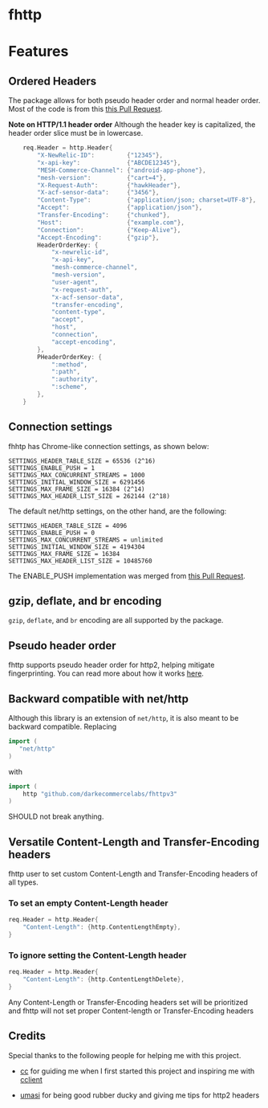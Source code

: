 # fhttp

# Features

## Ordered Headers

The package allows for both pseudo header order and normal header order. Most of the code is from this [this Pull Request](https://go-review.googlesource.com/c/go/+/105755/).

**Note on HTTP/1.1 header order**
Although the header key is capitalized, the header order slice must be in lowercase.
```go
	req.Header = http.Header{
		"X-NewRelic-ID":         {"12345"},
		"x-api-key":             {"ABCDE12345"},
		"MESH-Commerce-Channel": {"android-app-phone"},
		"mesh-version":          {"cart=4"},
		"X-Request-Auth":        {"hawkHeader"},
		"X-acf-sensor-data":     {"3456"},
		"Content-Type":          {"application/json; charset=UTF-8"},
		"Accept":                {"application/json"},
		"Transfer-Encoding":     {"chunked"},
		"Host":                  {"example.com"},
		"Connection":            {"Keep-Alive"},
		"Accept-Encoding":       {"gzip"},
		HeaderOrderKey: {
			"x-newrelic-id",
			"x-api-key",
			"mesh-commerce-channel",
			"mesh-version",
			"user-agent",
			"x-request-auth",
			"x-acf-sensor-data",
			"transfer-encoding",
			"content-type",
			"accept",
			"host",
			"connection",
			"accept-encoding",
		},
		PHeaderOrderKey: {
			":method",
			":path",
			":authority",
			":scheme",
		},
	}
```

## Connection settings

fhhtp has Chrome-like connection settings, as shown below:

```text
SETTINGS_HEADER_TABLE_SIZE = 65536 (2^16)
SETTINGS_ENABLE_PUSH = 1
SETTINGS_MAX_CONCURRENT_STREAMS = 1000
SETTINGS_INITIAL_WINDOW_SIZE = 6291456
SETTINGS_MAX_FRAME_SIZE = 16384 (2^14)
SETTINGS_MAX_HEADER_LIST_SIZE = 262144 (2^18)
```

The default net/http settings, on the other hand, are the following:

```text
SETTINGS_HEADER_TABLE_SIZE = 4096
SETTINGS_ENABLE_PUSH = 0
SETTINGS_MAX_CONCURRENT_STREAMS = unlimited
SETTINGS_INITIAL_WINDOW_SIZE = 4194304
SETTINGS_MAX_FRAME_SIZE = 16384
SETTINGS_MAX_HEADER_LIST_SIZE = 10485760
```

The ENABLE_PUSH implementation was merged from [this Pull Request](https://go-review.googlesource.com/c/net/+/181497/).

## gzip, deflate, and br encoding

`gzip`, `deflate`, and `br` encoding are all supported by the package.

## Pseudo header order

fhttp supports pseudo header order for http2, helping mitigate fingerprinting. You can read more about how it works [here](https://www.akamai.com/uk/en/multimedia/documents/white-paper/passive-fingerprinting-of-http2-clients-white-paper.pdf).

## Backward compatible with net/http

Although this library is an extension of `net/http`, it is also meant to be backward compatible. Replacing

```go
import (
   "net/http"
)
```

with

```go
import (
    http "github.com/darkecommercelabs/fhttpv3"
)
```

SHOULD not break anything.

## Versatile Content-Length and Transfer-Encoding headers

fhttp user to set custom Content-Length and Transfer-Encoding headers of all types.

### To set an empty Content-Length header
```go
req.Header = http.Header{
	"Content-Length": {http.ContentLengthEmpty},
}
```

### To ignore setting the Content-Length header
```go
req.Header = http.Header{
    "Content-Length": {http.ContentLengthDelete},
}
```

Any Content-Length or Transfer-Encoding headers set will be prioritized and fhttp will not set proper Content-length or Transfer-Encoding headers

## Credits

Special thanks to the following people for helping me with this project.

* [cc](https://github.com/x04/) for guiding me when I first started this project and inspiring me with [cclient](https://github.com/x04/cclient)

* [umasi](https://github.com/umasii) for being good rubber ducky and giving me tips for http2 headers
